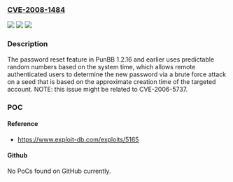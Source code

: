 ### [CVE-2008-1484](https://cve.mitre.org/cgi-bin/cvename.cgi?name=CVE-2008-1484)
![](https://img.shields.io/static/v1?label=Product&message=n%2Fa&color=blue)
![](https://img.shields.io/static/v1?label=Version&message=n%2Fa&color=blue)
![](https://img.shields.io/static/v1?label=Vulnerability&message=n%2Fa&color=brighgreen)

### Description

The password reset feature in PunBB 1.2.16 and earlier uses predictable random numbers based on the system time, which allows remote authenticated users to determine the new password via a brute force attack on a seed that is based on the approximate creation time of the targeted account.  NOTE: this issue might be related to CVE-2006-5737.

### POC

#### Reference
- https://www.exploit-db.com/exploits/5165

#### Github
No PoCs found on GitHub currently.

